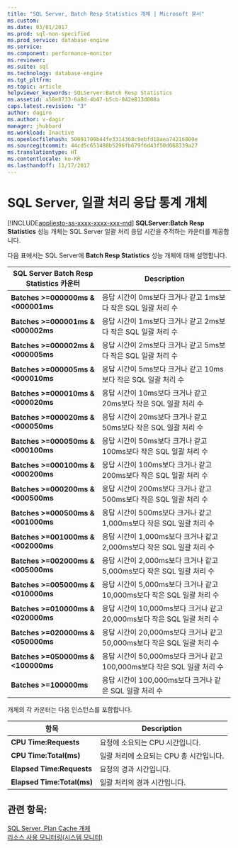 ```yaml
---
title: "SQL Server, Batch Resp Statistics 개체 | Microsoft 문서"
ms.custom: 
ms.date: 03/01/2017
ms.prod: sql-non-specified
ms.prod_service: database-engine
ms.service: 
ms.component: performance-monitor
ms.reviewer: 
ms.suite: sql
ms.technology: database-engine
ms.tgt_pltfrm: 
ms.topic: article
helpviewer_keywords: SQLServer:Batch Resp Statistics
ms.assetid: a58e8733-6a8d-4b47-b5cb-042e813d808a
caps.latest.revision: "3"
author: dagiro
ms.author: v-dagir
manager: jhubbard
ms.workload: Inactive
ms.openlocfilehash: 50091709b44fe3314368c9ebfd18aea74216809e
ms.sourcegitcommit: 44cd5c651488b5296fb679f6d43f50d068339a27
ms.translationtype: HT
ms.contentlocale: ko-KR
ms.lasthandoff: 11/17/2017
---
```

# <a name="sql-server-batch-resp-statistics-object"></a>SQL Server, 일괄 처리 응답 통계 개체
[!INCLUDE[appliesto-ss-xxxx-xxxx-xxx-md](../../includes/appliesto-ss-xxxx-xxxx-xxx-md.md)] **SQLServer:Batch Resp Statistics** 성능 개체는 SQL Server 일괄 처리 응답 시간을 추적하는 카운터를 제공합니다.

다음 표에서는 SQL Server에 **Batch Resp Statistics** 성능 개체에 대해 설명합니다.


|**SQL Server Batch Resp Statistics 카운터**|Description|  
|-------------|-----------------|  
|**Batches >=000000ms & \<000001ms**|응답 시간이 0ms보다 크거나 같고 1ms보다 작은 SQL 일괄 처리 수|
|**Batches >=000001ms & \<000002ms**|응답 시간이 1ms보다 크거나 같고 2ms보다 작은 SQL 일괄 처리 수|
|**Batches >=000002ms & \<000005ms**|응답 시간이 2ms보다 크거나 같고 5ms보다 작은 SQL 일괄 처리 수|
|**Batches >=000005ms & \<000010ms**|응답 시간이 5ms보다 크거나 같고 10ms보다 작은 SQL 일괄 처리 수|
|**Batches >=000010ms & \<000020ms**|응답 시간이 10ms보다 크거나 같고 20ms보다 작은 SQL 일괄 처리 수|
|**Batches >=000020ms & \<000050ms**|응답 시간이 20ms보다 크거나 같고 50ms보다 작은 SQL 일괄 처리 수|
|**Batches >=000050ms & \<000100ms**|응답 시간이 50ms보다 크거나 같고 100ms보다 작은 SQL 일괄 처리 수|
|**Batches >=000100ms & \<000200ms**|응답 시간이 100ms보다 크거나 같고 200ms보다 작은 SQL 일괄 처리 수|
|**Batches >=000200ms & \<000500ms**|응답 시간이 200ms보다 크거나 같고 500ms보다 작은 SQL 일괄 처리 수|
|**Batches >=000500ms & \<001000ms**|응답 시간이 500ms보다 크거나 같고 1,000ms보다 작은 SQL 일괄 처리 수|
|**Batches >=001000ms & \<002000ms**|응답 시간이 1,000ms보다 크거나 같고 2,000ms보다 작은 SQL 일괄 처리 수|
|**Batches >=002000ms & \<005000ms**|응답 시간이 2,000ms보다 크거나 같고 5,000ms보다 작은 SQL 일괄 처리 수|
|**Batches >=005000ms & \<010000ms**|응답 시간이 5,000ms보다 크거나 같고 10,000ms보다 작은 SQL 일괄 처리 수|
|**Batches >=010000ms & \<020000ms**|응답 시간이 10,000ms보다 크거나 같고 20,000ms보다 작은 SQL 일괄 처리 수|
|**Batches >=020000ms & \<050000ms**|응답 시간이 20,000ms보다 크거나 같고 50,000ms보다 작은 SQL 일괄 처리 수|
|**Batches >=050000ms & \<100000ms**|응답 시간이 50,000ms보다 크거나 같고 100,000ms보다 작은 SQL 일괄 처리 수| 
|**Batches >=100000ms**|응답 시간이 100,000ms보다 크거나 같은 SQL 일괄 처리 수| 

개체의 각 카운터는 다음 인스턴스를 포함합니다.  
  
|항목|Description|  
|----------|-----------------|  
|**CPU Time:Requests**|요청에 소요되는 CPU 시간입니다.|  
|**CPU Time:Total(ms)**|일괄 처리에 소요되는 CPU 총 시간입니다.|  
|**Elapsed Time:Requests**|요청의 경과 시간입니다.|  
|**Elapsed Time:Total(ms)**|일괄 처리의 경과 시간입니다.|  

## <a name="see-also"></a>관련 항목:
[SQL Server, Plan Cache 개체](../../relational-databases/performance-monitor/sql-server-plan-cache-object.md)  
[리소스 사용 모니터링(시스템 모니터)](../../relational-databases/performance-monitor/monitor-resource-usage-system-monitor.md)  
